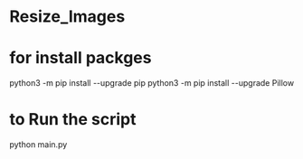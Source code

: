 # Resize_Images
# for install packges
python3 -m pip install --upgrade pip
python3 -m pip install --upgrade Pillow

# to Run the script
python main.py
